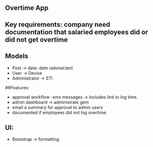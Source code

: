 ## Overtime App

## Key requirements: company need documentation that salaried employees did or did not get overtime

## Models
- Post -> date: date rational:text
- User -> Devise
- Administrator -> STI

##Features:
- approval workflow
-sms messages -> includes link to log time.
- admin dashboard -> administrate gem
- email a summary for approval to admin users
- documented if employees did not log overtime.

## UI:
- Bootstrap -> formatting